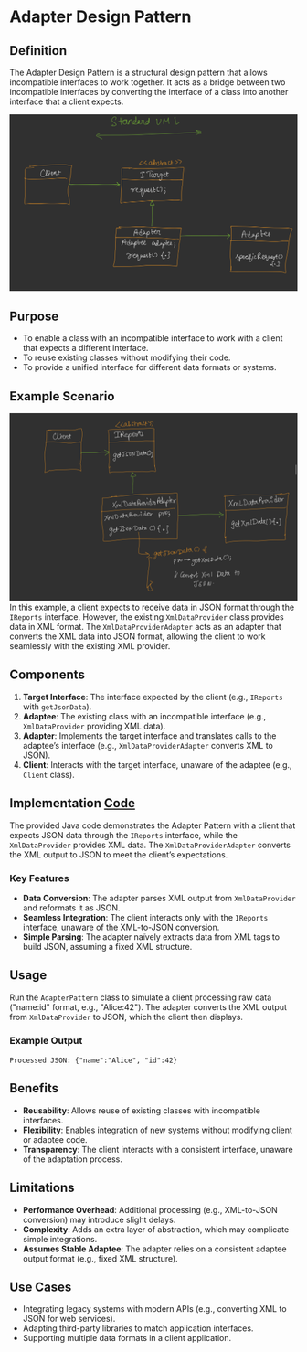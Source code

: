 
# Adapter Design Pattern

## Definition
The Adapter Design Pattern is a structural design pattern that allows incompatible interfaces to work together. It acts as a bridge between two incompatible interfaces by converting the interface of a class into another interface that a client expects.

![alt text](image.png)

## Purpose
- To enable a class with an incompatible interface to work with a client that expects a different interface.
- To reuse existing classes without modifying their code.
- To provide a unified interface for different data formats or systems.

## Example Scenario

![alt text](image-1.png)
In this example, a client expects to receive data in JSON format through the `IReports` interface. However, the existing `XmlDataProvider` class provides data in XML format. The `XmlDataProviderAdapter` acts as an adapter that converts the XML data into JSON format, allowing the client to work seamlessly with the existing XML provider.

## Components
1. **Target Interface**: The interface expected by the client (e.g., `IReports` with `getJsonData`).
2. **Adaptee**: The existing class with an incompatible interface (e.g., `XmlDataProvider` providing XML data).
3. **Adapter**: Implements the target interface and translates calls to the adaptee’s interface (e.g., `XmlDataProviderAdapter` converts XML to JSON).
4. **Client**: Interacts with the target interface, unaware of the adaptee (e.g., `Client` class).

## Implementation [Code](/system-design/16/AdapterPattern.java)
The provided Java code demonstrates the Adapter Pattern with a client that expects JSON data through the `IReports` interface, while the `XmlDataProvider` provides XML data. The `XmlDataProviderAdapter` converts the XML output to JSON to meet the client’s expectations.

### Key Features
- **Data Conversion**: The adapter parses XML output from `XmlDataProvider` and reformats it as JSON.
- **Seamless Integration**: The client interacts only with the `IReports` interface, unaware of the XML-to-JSON conversion.
- **Simple Parsing**: The adapter naïvely extracts data from XML tags to build JSON, assuming a fixed XML structure.

## Usage
Run the `AdapterPattern` class to simulate a client processing raw data ("name:id" format, e.g., "Alice:42"). The adapter converts the XML output from `XmlDataProvider` to JSON, which the client then displays.

### Example Output
```
Processed JSON: {"name":"Alice", "id":42}
```

## Benefits
- **Reusability**: Allows reuse of existing classes with incompatible interfaces.
- **Flexibility**: Enables integration of new systems without modifying client or adaptee code.
- **Transparency**: The client interacts with a consistent interface, unaware of the adaptation process.

## Limitations
- **Performance Overhead**: Additional processing (e.g., XML-to-JSON conversion) may introduce slight delays.
- **Complexity**: Adds an extra layer of abstraction, which may complicate simple integrations.
- **Assumes Stable Adaptee**: The adapter relies on a consistent adaptee output format (e.g., fixed XML structure).

## Use Cases
- Integrating legacy systems with modern APIs (e.g., converting XML to JSON for web services).
- Adapting third-party libraries to match application interfaces.
- Supporting multiple data formats in a client application.

